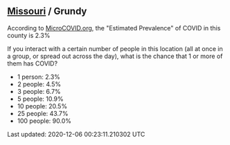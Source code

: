 
## [Missouri](/united-states/missouri) / Grundy

According to [MicroCOVID.org](http://microcovid.org),
the "Estimated Prevalence" of COVID in this county is 2.3%

If you interact with a certain number of people in this location
(all at once in a group, or spread out across the day), what is the chance that
1 or more of them has COVID?

- 1 person: 2.3%
- 2 people: 4.5%
- 3 people: 6.7%
- 5 people: 10.9%
- 10 people: 20.5%
- 25 people: 43.7%
- 100 people: 90.0%

Last updated: 2020-12-06 00:23:11.210302 UTC

